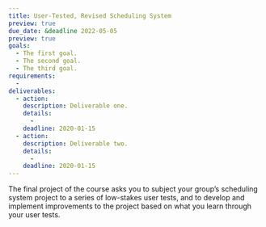 ```yaml
---
title: User-Tested, Revised Scheduling System
preview: true
due_date: &deadline 2022-05-05
preview: true
goals:
  - The first goal.
  - The second goal.
  - The third goal.
requirements:
  -
deliverables:
  - action:
    description: Deliverable one.
    details:
      -
    deadline: 2020-01-15
  - action:
    description: Deliverable two.
    details:
      -
    deadline: 2020-01-15
---
```


The final project of the course asks you to subject your group’s scheduling system project to a
series of low-stakes user tests, and to develop and implement improvements to the project based on
what you learn through your user tests.
